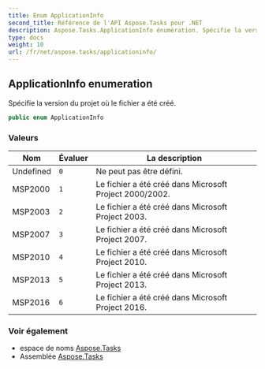 ```yaml
---
title: Enum ApplicationInfo
second_title: Référence de l'API Aspose.Tasks pour .NET
description: Aspose.Tasks.ApplicationInfo énumération. Spécifie la version du projet où le fichier a été créé.
type: docs
weight: 10
url: /fr/net/aspose.tasks/applicationinfo/
---
```

## ApplicationInfo enumeration

Spécifie la version du projet où le fichier a été créé.

```csharp
public enum ApplicationInfo
```

### Valeurs

| Nom | Évaluer | La description |
| --- | --- | --- |
| Undefined | `0` | Ne peut pas être défini. |
| MSP2000 | `1` | Le fichier a été créé dans Microsoft Project 2000/2002. |
| MSP2003 | `2` | Le fichier a été créé dans Microsoft Project 2003. |
| MSP2007 | `3` | Le fichier a été créé dans Microsoft Project 2007. |
| MSP2010 | `4` | Le fichier a été créé dans Microsoft Project 2010. |
| MSP2013 | `5` | Le fichier a été créé dans Microsoft Project 2013. |
| MSP2016 | `6` | Le fichier a été créé dans Microsoft Project 2016. |

### Voir également

* espace de noms [Aspose.Tasks](../../aspose.tasks/)
* Assemblée [Aspose.Tasks](../../)


